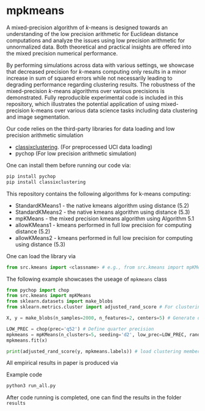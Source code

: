 # mpkmeans


A mixed-precision algorithm of $k$-means is designed towards an understanding of the low precision arithmetic for Euclidean distance computations and analyze the issues using low precision arithmetic for unnormalized data. Both theoretical and practical insights are offered into the mixed precision numerical performance.

By performing simulations across data with various settings, we showcase that decreased precision for $k$-means computing only results in a minor increase in sum of squared errors while not necessarily leading to degrading performance regarding clustering results. The robustness of the mixed-precision $k$-means algorithms over various precisions is demonstrated. Fully reproducible experimental code is included in this repository, which illustrates the potential application of using mixed-precision k-means over various data science tasks including data clustering and image segmentation.

Our code relies on the third-party libraries for data loading and low precision arithmetic simulation

- [classixclustering](https://pages.github.com/nla-group/classix). (For preprocessed UCI data loading)
- pychop (For low precision arithmetic simulation)


One can install them before running our code via:
```Bash
pip install pychop
pip install classixclustering
```


This repository contains the following algorithms for k-means computing:
* StandardKMeans1  - the native kmeans algorithm using distance (5.2)
* StandardKMeans2 - the native kmeans algorithm using distance (5.3)  
* mpKMeans - the mixed precision kmeans algorithm using Algorithm 5.1
* allowKMeans1 - kmeans performed in full low precision for computing distance (5.2)
* allowKMeans2 - kmeans performed in full low precision for computing using distance (5.3)

One can load the library via 

```Python
from src.kmeans import <classname> # e.g., from src.kmeans import mpKMeans
```

The following example showcases the useage of ``mpkmeans`` class

```Python
from pychop import chop
from src.kmeans import mpKMeans
from sklearn.datasets import make_blobs
from sklearn.metrics.cluster import adjusted_rand_score # For clustering quality evaluation

X, y = make_blobs(n_samples=2000, n_features=2, centers=5) # Generate data with 5 clusters

LOW_PREC = chop(prec='q52') # Define quarter precision
mpkmeans = mpKMeans(n_clusters=5, seeding='d2', low_prec=LOW_PREC, random_state=0, verbose=1)
mpkmeans.fit(x)

print(adjusted_rand_score(y, mpkmeans.labels)) # load clustering membership via mpkmeans.labels
```



All empirical results in paper is produced via 

Example code
```Python
python3 run_all.py
```

After code running is completed, one can find the results in the folder ``results``
